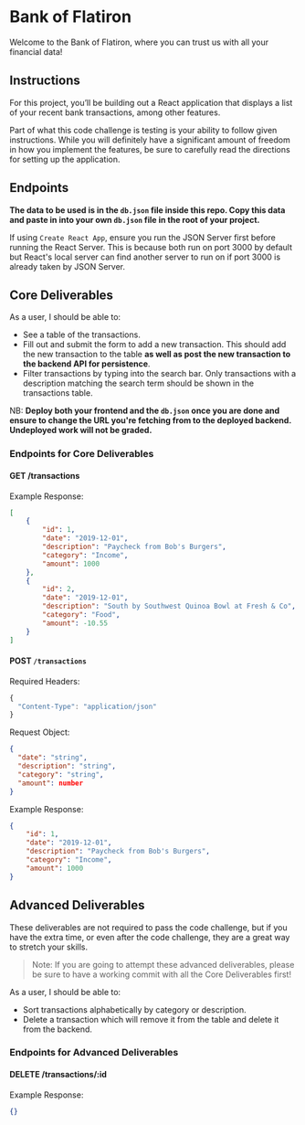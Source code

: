 # Bank of Flatiron

Welcome to the Bank of Flatiron, where you can trust us with all your financial data!

## Instructions

For this project, you’ll be building out a React application that displays a list of your recent bank transactions, among other features.

Part of what this code challenge is testing is your ability to follow given instructions. While you will definitely have a significant amount of freedom in how you implement the features, be sure to carefully read the directions for setting up the application.

## Endpoints

**The data to be used is in the `db.json` file inside this repo. Copy this data and paste in into your own `db.json` file in the root of your project.**

If using `Create React App`, ensure you run the JSON Server first before running the React Server. This is because both run on port 3000 by default but React's local server can find another server to run on if port 3000 is already taken by JSON Server.

## Core Deliverables

As a user, I should be able to:

- See a table of the transactions.
- Fill out and submit the form to add a new transaction. This should add the new transaction to the table **as well as post the new transaction to the backend API for persistence**.
- Filter transactions by typing into the search bar. Only transactions with a description matching the search term should be shown in the transactions table.

NB: **Deploy both your frontend and the `db.json` once you are done and ensure to change the URL you're fetching from to the deployed backend. Undeployed work will not be graded.**

### Endpoints for Core Deliverables

#### GET /transactions

Example Response:

```json
[
	{
		"id": 1,
		"date": "2019-12-01",
		"description": "Paycheck from Bob's Burgers",
		"category": "Income",
		"amount": 1000
	},
	{
		"id": 2,
		"date": "2019-12-01",
		"description": "South by Southwest Quinoa Bowl at Fresh & Co",
		"category": "Food",
		"amount": -10.55
	}
]
```

#### POST `/transactions`

Required Headers:

```js
{
  "Content-Type": "application/json"
}
```

Request Object:

```json
{
  "date": "string",
  "description": "string",
  "category": "string",
  "amount": number
}
```

Example Response:

```json
{
	"id": 1,
	"date": "2019-12-01",
	"description": "Paycheck from Bob's Burgers",
	"category": "Income",
	"amount": 1000
}
```

## Advanced Deliverables

These deliverables are not required to pass the code challenge, but if you have
the extra time, or even after the code challenge, they are a great way to
stretch your skills.

> Note: If you are going to attempt these advanced deliverables, please be sure to have a working commit with all the Core Deliverables first!

As a user, I should be able to:

- Sort transactions alphabetically by category or description.
- Delete a transaction which will remove it from the table and delete it from the backend.

### Endpoints for Advanced Deliverables

#### DELETE /transactions/:id

Example Response:

```json
{}
```

